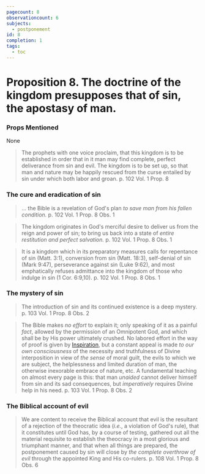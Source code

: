 ```yaml
---
pagecount: 8
observationcount: 6
subjects:
  - postponement
id: 8
completion: 1
tags:
  - toc
---
```

# Proposition 8. The doctrine of the kingdom presupposes that of sin, the apostasy of man.

### Props Mentioned
None

> The prophets with one voice proclaim, that this kingdom is to be established in order that in it man may find complete, perfect deliverance from sin and evil.  The kingdom is to be set up, so that man and nature may be happily rescued from the curse entailed by sin under which both labor and groan.
> p. 102 Vol. 1 Prop. 8 
### The cure and eradication of sin
> ... the Bible is a revelation of God's plan *to save man from his fallen condition.*
> p. 102 Vol. 1 Prop. 8 Obs. 1

> The kingdom originates in God's merciful desire to deliver us from the reign and power of sin; to bring us back into a state of *entire restitution and perfect salvation.*
> p. 102 Vol. 1 Prop. 8 Obs. 1

> It is a kingdom which in its preparatory measures calls for repentance of sin (Matt. 3:1), conversion from sin (Matt. 18:3), self-denial of sin (Mark 9:47), perseverance against sin (Luke 9:62), and most emphatically refuses admittance into the kingdom of those who indulge in sin (1 Cor. 6:9,10).
> p. 102 Vol. 1 Prop. 8 Obs. 1
### The mystery of sin
> The introduction of sin and its continued existence is a deep mystery.
> p. 103 Vol. 1 Prop. 8 Obs. 2

> The Bible makes *no effort* to explain it; only speaking of it as a painful *fact*, allowed by the permission of an Omnipotent God, and which shall be by His power ultimately crushed. No labored effort in the way of proof is given by [Inspiration](Inspiration.md), but a constant appeal is made *to our own consciousness* of the necessity and truthfulness of Divine interposition in view of *the sense* of moral guilt, the evils to which we are subject, the helplessness and limited duration of man, the otherwise inexorable embrace of nature, etc.  A fundamental teaching on almost every page is this: that man *unaided* cannot deliver himself from sin and its sad consequences, but *imperatively* requires Divine help in his need.
>  p. 103 Vol. 1 Prop. 8 Obs. 2
### The Biblical account of evil
> We are content to receive the Biblical account that evil is the resultant of a rejection of the theocratic idea (*i.e.*, a violation of God's rule), that it constitutes until God has, by a course of testing, gathered out all the material requisite to establish the theocracy in a most glorious and triumphant manner, and that when all things are prepared, the postponement caused by sin will close by *the complete overthrow of evil* through the appointed King and His co-rulers.
> p. 108 Vol. 1 Prop. 8 Obs. 6